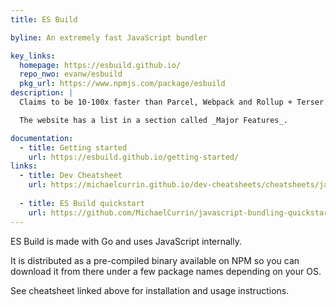 ```yaml
---
title: ES Build

byline: An extremely fast JavaScript bundler

key_links:
  homepage: https://esbuild.github.io/
  repo_nwo: evanw/esbuild
  pkg_url: https://www.npmjs.com/package/esbuild
description: |
  Claims to be 10-100x faster than Parcel, Webpack and Rollup + Terser.

  The website has a list in a section called _Major Features_.

documentation:
  - title: Getting started
    url: https://esbuild.github.io/getting-started/
links:
  - title: Dev Cheatsheet
    url: https://michaelcurrin.github.io/dev-cheatsheets/cheatsheets/javascript/packages/esbuild/
    
  - title: ES Build quickstart
    url: https://github.com/MichaelCurrin/javascript-bundling-quickstarts/tree/master/quickstarts/esbuild
---
```


ES Build is made with Go and uses JavaScript internally.

It is distributed as a pre-compiled binary available on NPM so you can download it from there under a few package names depending on your OS.

See cheatsheet linked above for installation and usage instructions.

